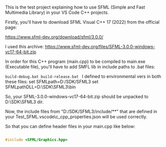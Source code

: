 This is the test project explaining how to use SFML (Simple and Fast Multimedia Library) in your VS Code C++ projects.

Firstly, you'll have to download SFML Visual C++ 17 (2022) from the official page:

https://www.sfml-dev.org/download/sfml/3.0.0/

I used this archive: https://www.sfml-dev.org/files/SFML-3.0.0-windows-vc17-64-bit.zip

In order for this C++ program (main.cpp) to be compiled to main.exe (Executable file), you'll have to add SMFL lib in include paths to .bat files:

`build-debug.bat
build-release.bat
`
I defined to environmental vers in both these files:
set SFMLpath=D:/SDK/SFML3
set SFMLpathDLL=D:\SDK\SFML3\bin

So, your SFML-3.0.0-windows-vc17-64-bit.zip should be unpacked to D:\SDK\SFML3 dir.

Now, the include files from "D:/SDK/SFML3/include/**" that are defined in your Test_SFML\.vscode\c_cpp_properties.json will be used correctly.

So that you can define header files in your main.cpp like below:
```c++

#include <SFML/Graphics.hpp>

```
